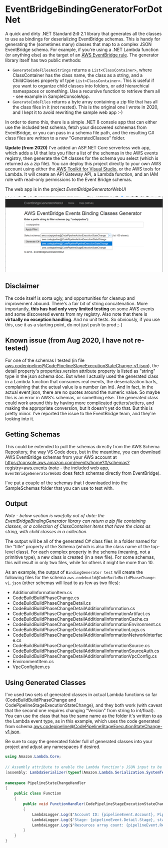 # EventBridgeBindingGeneratorForDotNet

A quick and dirty .NET Standard ~~2.0~~ 2.1 library that generates all the classes to use as bindings for deserializing EventBridge schemas. This is handy for generating the (sometimes many) classes that map to a complex JSON EventBridge schema. For example, if you're using a .NET Lambda function (or anything else) as the target of an [AWS EventBridge rule](https://aws.amazon.com/eventbridge/).
The generator library itself has two public methods: 

 * `GenerateCodeFilesAsStrings` returns a `List<ClassContainer>`, where ClassContainer has the class name, the class as a string, and a ChildClasses property of type `List<ClassContainer>`. This is useful if you want to organize child classes into folders, or add hierarchical namespaces or something. Use a recursive function to retrieve them all - see example in SampleConsoleApp.
 * `GenerateCodeFiles` returns a byte array containing a zip file that has all the class files in it (not nested). This is the original one I wrote in 2020, and I kept it to avoid rewriting the sample web app :-)

In order to demo this, there is a simple .NET 8 console app that can either use the included test schema, fetch your discovered schnemas from EventBridge, or you can pass in a schema file path, and the resulting C# class files are written to a new "GeneratedClasses" folder.

**Update (from 2020)**
I've added an ASP.NET Core serverless web app, which adds a UI that lets you filter a list of the schemas in the AWS events 
registry, then generate the C# classes for the schema you select (which is returned as a zip file). You can deploy this project
 directly to your own AWS account using either the [AWS Toolkit for Visual Studio](https://aws.amazon.com/visualstudio/),
 or the AWS tools for Lambda. It will create an API Gateway API, a Lambda function, and an IAM role with read-only permissions to the Event Bridge schemas.

The web app is in the project *EventBridgeGeneratorWebUI*

![screenshot](eventbridge-razor-screen.png)

## Disclaimer

The code itself is sorta ugly, and opportunities for cleanup and improvement abound. There's a fair bit of string concatenation. More importantly, **this has had only very limited testing** on some AWS events and some discovered events from my registry. Also note that there is **virtually no exception handling**. And no unit tests. So obviously, if you use this, use it as a starting point, do not just push to prod ;-)

## Known issue (from Aug 2020, I have not re-tested)

For one of the schemas I tested (in file aws.codepipeline@CodePipelineStageExecutionStateChange-v1.json), the detail property's properties.version attribute property is listed as "string" type in the json schema doc. But when I actually used the generated class in a Lambda function that consumes real events, the deserialization barfs, complaining that the actual value is a number (an int).  And in fact, in the actual event json, there are no quotes around the numeric value. So maybe this is an error in AWS's schemas, or something else.  The generated class could work around this by having more complicated getters/setters, and making the appropriate conversion, but it doesn't yet do that. But this is pretty minor.
I've reported the issue to the EventBridge team, and they're looking into it.

## Getting Schemas

This could be extended to pull the schemas directly from the AWS Schema Repository, the way VS Code does, but in the meantime, you can download AWS EventBridge schemas from your AWS account at https://console.aws.amazon.com/events/home?#/schemas?registry=aws.events  (note - the included web app, `EventBridgeGeneratorWebUI` does fetch schemas directly from EventBridge).

I've put a couple of the schemas that I downloaded into the SampleSchemas folder that you can use to test with.

## Output
_Note - below section is woefully out of date: the EventBridgeBindingGenerator library can return a zip file containing classes, or a collection of ClassContainer items that have the class as string, with child classes in a collection._

The output will be all of the generated C# class files in a folder named for the "title" property of the Schema (which is also the class name of the top-level class).  For each complex property in the schema (meaning, not a primitive type), a new class is created (in a new file). For some schemas, this will result in only two files, while for others it might be more than 10.  

As an example, the output of `BindingGenerator test` will create the following files for the schema `aws.codebuild@CodeBuildBuildPhaseChange-v1.json` (other schemas will lead to as few as two files):

 * AdditionalInformationItem.cs
 * CodeBuildBuildPhaseChange.cs
 * CodeBuildBuildPhaseChangeDetail.cs
 * CodeBuildBuildPhaseChangeDetailAdditionalInformation.cs
 * CodeBuildBuildPhaseChangeDetailAdditionalInformationArtifact.cs
 * CodeBuildBuildPhaseChangeDetailAdditionalInformationCache.cs
 * CodeBuildBuildPhaseChangeDetailAdditionalInformationEnvironment.cs
 * CodeBuildBuildPhaseChangeDetailAdditionalInformationLogs.cs
 * CodeBuildBuildPhaseChangeDetailAdditionalInformationNetworkInterface.cs
 * CodeBuildBuildPhaseChangeDetailAdditionalInformationSource.cs
 * CodeBuildBuildPhaseChangeDetailAdditionalInformationSourceAuth.cs
 * CodeBuildBuildPhaseChangeDetailAdditionalInformationVpcConfig.cs
 * EnvironmentItem.cs
 * VpcConfigItem.cs

## Using Generated Classes

I've used two sets of generated classes in actual Lambda functions so far (CodeBuildBuildPhaseChange and CodePipelineStageExecutionStateChange), and they both work (with caveat that the second one requires changing "Version" from string to int/float). You can use the class that has the same name as the folder it's written to as the Lambda event type, as in this example, which uses the code generated from schema aws.codepipeline@CodePipelineStageExecutionStateChange-v1.json.

Be sure to copy the generated folder full of generated classes into your project and adjust any namespaces if desired.

```c#
using Amazon.Lambda.Core;

// Assembly attribute to enable the Lambda function's JSON input to be converted into a .NET class.
[assembly: LambdaSerializer(typeof(Amazon.Lambda.Serialization.SystemTextJson.DefaultLambdaJsonSerializer))]

namespace PipelineStateChangeHandler
{
    public class Function
    {
        public void FunctionHandler(CodePipelineStageExecutionStateChange pipelineEvent, ILambdaContext context)
        {
            LambdaLogger.Log($"Account ID: {pipelineEvent.Account}, Pipeline: {pipelineEvent.Detail.Pipeline}");
            LambdaLogger.Log($"Stage: {pipelineEvent.Detail.Stage}, state: {pipelineEvent.Detail.State}");
            LambdaLogger.Log($"Resources array count: {pipelineEvent.Resources.Length}");
        }
    }
}
```
